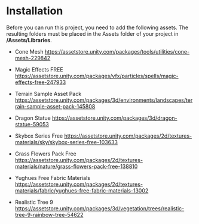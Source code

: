 # Installation

Before you can run this project, you need to add the following assets.
The resulting folders must be placed in the Assets folder of your project in **/Assets/Libraries**.

- Cone Mesh
https://assetstore.unity.com/packages/tools/utilities/cone-mesh-229842

- Magic Effects FREE
https://assetstore.unity.com/packages/vfx/particles/spells/magic-effects-free-247933

- Terrain Sample Asset Pack
https://assetstore.unity.com/packages/3d/environments/landscapes/terrain-sample-asset-pack-145808

- Dragon Statue
https://assetstore.unity.com/packages/3d/dragon-statue-59053

- Skybox Series Free
https://assetstore.unity.com/packages/2d/textures-materials/sky/skybox-series-free-103633

- Grass Flowers Pack Free
https://assetstore.unity.com/packages/2d/textures-materials/nature/grass-flowers-pack-free-138810

- Yughues Free Fabric Materials
https://assetstore.unity.com/packages/2d/textures-materials/fabric/yughues-free-fabric-materials-13002

- Realistic Tree 9
https://assetstore.unity.com/packages/3d/vegetation/trees/realistic-tree-9-rainbow-tree-54622
